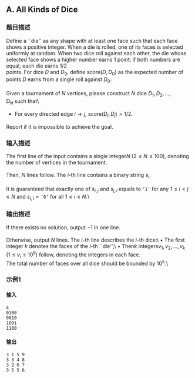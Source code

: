 ## A. All Kinds of Dice

### 题目描述

Define a \`\`die\'\' as any shape with at least one face such that each
face shows a positive integer. When a die is rolled, one of its faces is
selected uniformly at random. When two dice roll against each other, the
die whose selected face shows a higher number earns $1$ point; if both numbers are equal, each
die earns $1/2$\
points. For dice $D$ and $D_0$, define $\mathrm{score}(D, D_0)$ as the expected
number of points $D$ earns from a single roll
against $D_0$.\
\
Given a tournament of $N$ vertices, please
construct $N$ dice $D_1,D_2,\ldots,D_N$ such that\
- For every directed edge $i \to j$, $\mathrm{score}(D_i,D_j) > 1/2$.

<div>

Report if it is impossible to achieve the goal.

</div>

### 输入描述

The first line of the input contains a single integer$N$ ($2 \le N \le 100$), denoting the number of
vertices in the tournament.\
\
Then, $N$ lines follow. The $i$-th line contains a binary string $s_i$.\
\
It is guaranteed that exactly one of $s_{i,j}$ and $s_{j,i}$ equals to $\texttt{`1'}$ for any $1 \le i < j \le N$ and $s_{i,i} = \texttt{`0'}$ for all $1 \le i \le N$.\

### 输出描述

If there exists no solution, output $-1$ in
one line.\
\
Otherwise, output $N$ lines. The $i$-th line describes the $i$-th dice:\ $\bullet$ The first integer $k$ denotes the faces of the $i$-th \`\`die\'\';\ $\bullet$ Then$k$ integers$v_1,v_2,\ldots,v_k$ ($1 \le v_i \le 10^9$) follow, denoting the
integers in each face.\
The total number of faces over all dice should be bounded by $10^5$.\

### 示例1

#### 输入

```plain
4
0100
0010
1001
1100
```

#### 输出

```plain
3 1 5 9
3 3 4 8
3 2 6 7
3 5 5 6
```

